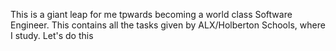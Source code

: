 This is a giant leap for me tpwards becoming a world class Software Engineer. This contains all the tasks given by ALX/Holberton Schools, where I study. Let's do this
